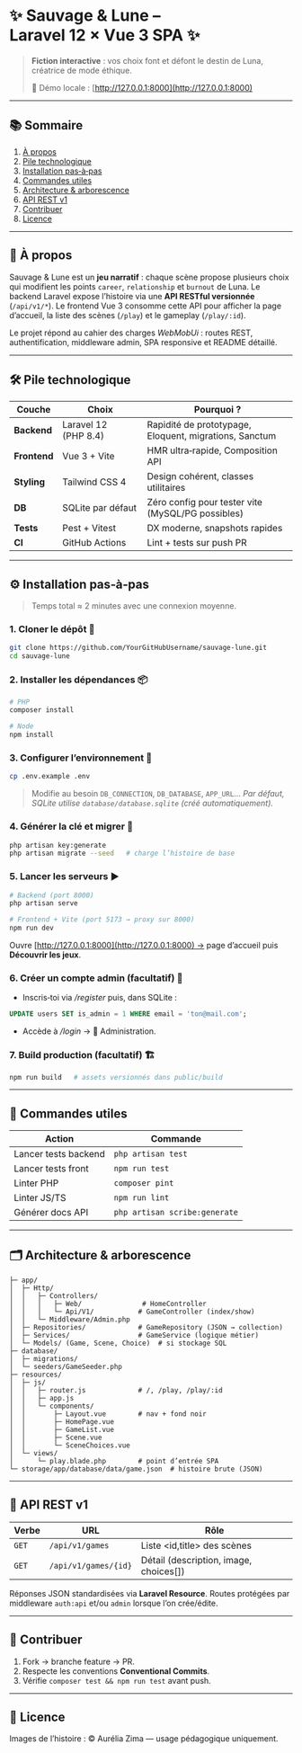 # ✨ Sauvage & Lune – Laravel 12 × Vue 3 SPA ✨

> **Fiction interactive** : vos choix font et défont le destin de Luna, créatrice de mode éthique.
>
> 🔗 Démo locale : [http://127.0.0.1:8000](http://127.0.0.1:8000)

---

## 📚 Sommaire

1. [À propos](#-à-propos)
2. [Pile technologique](#-pile-technologique)
3. [Installation pas‑à‑pas](#-installation-pas-à-pas)
4. [Commandes utiles](#-commandes-utiles)
5. [Architecture & arborescence](#-architecture--arborescence)
6. [API REST v1](#-api-rest-v1)
7. [Contribuer](#-contribuer)
8. [Licence](#-licence)

---

## 🔎 À propos

Sauvage & Lune est un **jeu narratif** : chaque scène propose plusieurs choix qui modifient les points
`career`, `relationship` et `burnout` de Luna. Le backend Laravel expose l’histoire via une
**API RESTful versionnée** (`/api/v1/*`). Le frontend Vue 3 consomme cette API pour afficher la page
d’accueil, la liste des scènes (`/play`) et le gameplay (`/play/:id`).

Le projet répond au cahier des charges *WebMobUi* : routes REST, authentification, middleware admin,
SPA responsive et README détaillé.

---

## 🛠️ Pile technologique

| Couche       | Choix                | Pourquoi ?                                             |
| ------------ | -------------------- | ------------------------------------------------------ |
| **Backend**  | Laravel 12 (PHP 8.4) | Rapidité de prototypage, Eloquent, migrations, Sanctum |
| **Frontend** | Vue 3 + Vite         | HMR ultra‑rapide, Composition API                      |
| **Styling**  | Tailwind CSS 4       | Design cohérent, classes utilitaires                   |
| **DB**       | SQLite par défaut    | Zéro config pour tester vite (MySQL/PG possibles)      |
| **Tests**    | Pest + Vitest        | DX moderne, snapshots rapides                          |
| **CI**       | GitHub Actions       | Lint + tests sur push PR                               |

---

## ⚙️ Installation pas‑à‑pas

> Temps total ≈ 2 minutes avec une connexion moyenne.

### 1. Cloner le dépôt 🔄

```bash
git clone https://github.com/YourGitHubUsername/sauvage-lune.git
cd sauvage-lune
```

### 2. Installer les dépendances 📦

```bash
# PHP
composer install

# Node
npm install
```

### 3. Configurer l’environnement 📝

```bash
cp .env.example .env
```

> Modifie au besoin `DB_CONNECTION`, `DB_DATABASE`, `APP_URL`…
> *Par défaut, SQLite utilise `database/database.sqlite` (créé automatiquement).*

### 4. Générer la clé et migrer 🔑

```bash
php artisan key:generate
php artisan migrate --seed   # charge l’histoire de base
```

### 5. Lancer les serveurs ▶️

```bash
# Backend (port 8000)
php artisan serve

# Frontend + Vite (port 5173 → proxy sur 8000)
npm run dev
```

Ouvre [http://127.0.0.1:8000](http://127.0.0.1:8000) → page d’accueil puis **Découvrir les jeux**.

### 6. Créer un compte admin (facultatif) 👤

* Inscris‑toi via */register* puis, dans SQLite :

```sql
UPDATE users SET is_admin = 1 WHERE email = 'ton@mail.com';
```

* Accède à */login* → 🔐 Administration.

### 7. Build production (facultatif) 🏗️

```bash
npm run build   # assets versionnés dans public/build
```

---

## 🏃 Commandes utiles

| Action               | Commande                      |
| -------------------- | ----------------------------- |
| Lancer tests backend | `php artisan test`            |
| Lancer tests front   | `npm run test`                |
| Linter PHP           | `composer pint`               |
| Linter JS/TS         | `npm run lint`                |
| Générer docs API     | `php artisan scribe:generate` |

---

## 🗂️ Architecture & arborescence

```
├─ app/
│  ├─ Http/
│  │   ├─ Controllers/
│  │   │   ├─ Web/               # HomeController
│  │   │   └─ Api/V1/           # GameController (index/show)
│  │   └─ Middleware/Admin.php
│  ├─ Repositories/             # GameRepository (JSON → collection)
│  ├─ Services/                 # GameService (logique métier)
│  └─ Models/ (Game, Scene, Choice)  # si stockage SQL
├─ database/
│  ├─ migrations/
│  └─ seeders/GameSeeder.php
├─ resources/
│  ├─ js/
│  │   ├─ router.js             # /, /play, /play/:id
│  │   ├─ app.js
│  │   └─ components/
│  │       ├─ Layout.vue        # nav + fond noir
│  │       ├─ HomePage.vue
│  │       ├─ GameList.vue
│  │       ├─ Scene.vue
│  │       └─ SceneChoices.vue
│  └─ views/
│      └─ play.blade.php        # point d’entrée SPA
└─ storage/app/database/data/game.json  # histoire brute (JSON)
```

---

## 📡 API REST v1

| Verbe | URL                  | Rôle                                    |
| ----- | -------------------- | --------------------------------------- |
| `GET` | `/api/v1/games`      | Liste \<id,title> des scènes            |
| `GET` | `/api/v1/games/{id}` | Détail (description, image, choices\[]) |

Réponses JSON standardisées via **Laravel Resource**.
Routes protégées par middleware `auth:api` et/ou `admin` lorsque l’on crée/édite.

---

## 🤝 Contribuer

1. Fork → branche feature → PR.
2. Respecte les conventions **Conventional Commits**.
3. Vérifie `composer test && npm run test` avant push.

---

## 📄 Licence

Images de l’histoire : © Aurélia Zima — usage pédagogique uniquement.
